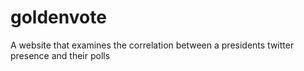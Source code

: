 # goldenvote
A website that examines the correlation between a presidents twitter presence and their polls
